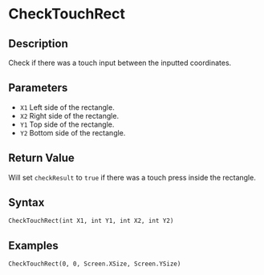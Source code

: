 # CheckTouchRect

## Description
Check if there was a touch input between the inputted coordinates.

## Parameters
- `X1`
Left side of the rectangle.
- `X2`
Right side of the rectangle.
- `Y1`
Top side of the rectangle.
- `Y2`
Bottom side of the rectangle.

## Return Value
Will set `checkResult` to `true` if there was a touch press inside the rectangle.

## Syntax
```
CheckTouchRect(int X1, int Y1, int X2, int Y2)
```

## Examples
```
CheckTouchRect(0, 0, Screen.XSize, Screen.YSize)
```
